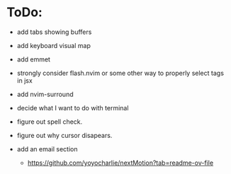 # ToDo:

- add tabs showing buffers
- add keyboard visual map
- add emmet
- strongly consider flash.nvim or some other way to properly select tags in jsx
- add nvim-surround
- decide what I want to do with terminal

- figure out spell check.
- figure out why cursor disapears.
- add an email section
  - https://github.com/yoyocharlie/nextMotion?tab=readme-ov-file
